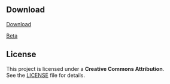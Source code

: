 ## Download
[Download](https://apps.apple.com/us/app/univestal/id6739971236)

[Beta](https://testflight.apple.com/join/43RrhW8V)

## License  
This project is licensed under a **Creative Commons Attribution**.  
See the [LICENSE](./LICENSE) file for details.  
